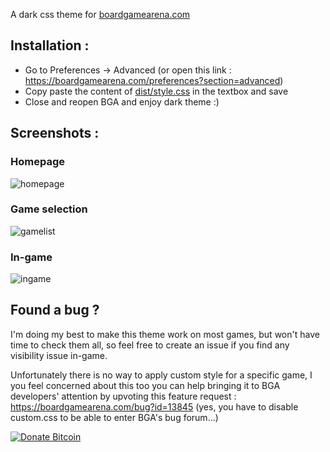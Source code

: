 A dark css theme for [boardgamearena.com](https://boardgamearena.com/)

## Installation :

- Go to Preferences -> Advanced (or open this link : https://boardgamearena.com/preferences?section=advanced)
- Copy paste the content of [dist/style.css](https://raw.githubusercontent.com/bastien09/bga-dark-theme/main/dist/style.css) in the textbox and save
- Close and reopen BGA and enjoy dark theme :)

## Screenshots :

### Homepage
![homepage](https://raw.githubusercontent.com/bastien09/bga-dark-theme/main/screenshots/homepage.png)
### Game selection
![gamelist](https://raw.githubusercontent.com/bastien09/bga-dark-theme/main/screenshots/gamelist.png)
### In-game
![ingame](https://raw.githubusercontent.com/bastien09/bga-dark-theme/main/screenshots/ingame.png)

## Found a bug ?

I'm doing my best to make this theme work on most games, but won't have time to check them all, so feel free to create an issue if you find any visibility issue in-game.

Unfortunately there is no way to apply custom style for a specific game, I you feel concerned about this too you can help bringing it to BGA developers' attention by upvoting this feature request : https://boardgamearena.com/bug?id=13845 (yes, you have to disable custom.css to be able to enter BGA's bug forum...)

[![Donate Bitcoin](https://img.shields.io/badge/donate-bitcoin-orange.svg)](https://bastien09.github.io/donate-bitcoin)